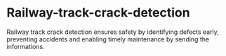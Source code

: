 # Railway-track-crack-detection
Railway track crack detection ensures safety by identifying defects early, preventing accidents and enabling timely maintenance by sending the informations.
